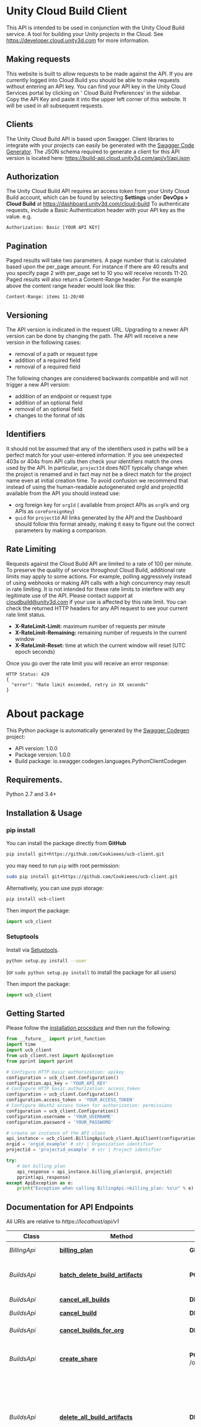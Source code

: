 # Unity Cloud Build Client

This API is intended to be used in conjunction with the Unity Cloud Build service. A tool for building your Unity
projects in the Cloud. See https://developer.cloud.unity3d.com for more information.

## Making requests 

This website is built to allow requests to be made against the API. If you are currently logged into Cloud Build you should be able to
make requests without entering an API key. You can find your API key in the Unity Cloud Services portal by clicking on '
Cloud Build Preferences' in the sidebar. Copy the API Key and paste it into the upper left corner of this website. It
will be used in all subsequent requests.

## Clients 

The Unity Cloud Build API is based upon Swagger. Client libraries to integrate with your projects can easily be 
generated with the [Swagger Code Generator](https://github.com/swagger-api/swagger-codegen). 
The JSON schema required to generate a client for this API version is located here:
https://build-api.cloud.unity3d.com/api/v1/api.json

## Authorization 

The Unity Cloud Build API requires an access token from your Unity Cloud Build account, which can be found by selecting 
**Settings** under **DevOps > Cloud Build** at https://dashboard.unity3d.com/cloud-build
To authenticate requests, include a Basic Authentication header with your API key as the value. e.g.  
```any
Authorization: Basic [YOUR API KEY] 
```

## Pagination

Paged results will take two parameters. A page number that is calculated based upon the per_page amount. For instance if
there are 40 results and you specify page 2 with per_page set to 10 you will receive records 11-20. Paged results will
also return a Content-Range header. For the example above the content range header would look like
this:
```any
Content-Range: items 11-20/40 
```

## Versioning

The API version is indicated in the request URL. Upgrading to a newer API version can be done by changing the path.
The API will receive a new version in the following cases:
* removal of a path or request type
* addition of a required field
* removal of a required field 

The following changes are
considered backwards compatible and will not trigger a new API version:
* addition of an endpoint or request type 
* addition of an optional field
* removal of an optional field
* changes to the format of ids

## Identifiers 

It should not be assumed that any of the identifiers used in paths will be a perfect match for your user-entered
information. If you
see unexpected 403s or 404s from API calls then check your identifiers match the ones used by the API. In
particular, `projectId` does NOT typically change when the project is renamed and in fact may not be a direct match for
the project name even at initial creation time. To avoid confusion we recommend that instead of using the human-readable
autogenerated orgId and projectId available from the API you should instead use:
* org foreign key for `orgId` (
available from project APIs as `orgFk` and org APIs as `coreForeignKey`)
* `guid` for `projectId`  All links generated
by the API and the Dashboard should follow this format already, making it easy to figure out the correct parameters by
making a comparison.

## Rate Limiting

Requests against the Cloud Build API are limited to a rate of 100 per minute. To preserve the quality of service
throughout Cloud Build, additional rate limits may apply to some actions. For example,
polling aggressively instead of using webhooks or making API calls with a high concurrency may result in rate limiting.
It is not intended for these rate limits to interfere with any legitimate use of the API. Please contact support
at [cloudbuild@unity3d.com](mailto:cloudbuild@unity3d.com) if your use is affected by this rate limit. 
You can check the returned HTTP headers for any API request to see your current rate limit status. 
* __X-RateLimit-Limit:__ maximum number of requests per minute 
* __X-RateLimit-Remaining:__ remaining number of requests in the current window 
* __X-RateLimit-Reset:__ time at which the current window will reset (UTC epoch seconds)

Once you go over the rate limit you will receive an error
response: 
```any
HTTP Status: 429 
{
  "error": "Rate limit exceeded, retry in XX seconds" 
}
```

# About package

This Python package is automatically generated by the [Swagger Codegen](https://github.com/swagger-api/swagger-codegen) 
project:

- API version: 1.0.0
- Package version: 1.0.0
- Build package: io.swagger.codegen.languages.PythonClientCodegen

## Requirements.

Python 2.7 and 3.4+

## Installation & Usage

### pip install

You can install the package directly from __GitHub__

```sh
pip install git+https://github.com/Cookieees/ucb-client.git
```
you may need to run `pip` with root permission: 
```sh
sudo pip install git+https://github.com/Cookieees/ucb-client.git
```
Alternatively, you can use pypi storage: 
```sh
pip install ucb-client
```

Then import the package:
```python
import ucb_client 
```
### Setuptools

Install via [Setuptools](http://pypi.python.org/pypi/setuptools).

```sh
python setup.py install --user
```
(or `sudo python setup.py install` to install the package for all users)

Then import the package:
```python
import ucb_client
```
## Getting Started

Please follow the [installation procedure](#installation--usage) and then run the following:

```python
from __future__ import print_function
import time
import ucb_client
from ucb_client.rest import ApiException
from pprint import pprint

# Configure HTTP basic authorization: apikey
configuration = ucb_client.Configuration()
configuration.api_key = 'YOUR_API_KEY'
# Configure HTTP basic authorization: access_token
configuration = ucb_client.Configuration()
configuration.access_token = 'YOUR_ACCESS_TOKEN'
# Configure OAuth2 access token for authorization: permissions
configuration = ucb_client.Configuration()
configuration.username = 'YOUR_USERNAME'
configuration.password = 'YOUR_PASSWORD'

# create an instance of the API class
api_instance = ucb_client.BillingApi(ucb_client.ApiClient(configuration))
orgid = 'orgid_example' # str | Organization identifier
projectid = 'projectid_example' # str | Project identifier

try:
    # Get billing plan
    api_response = api_instance.billing_plan(orgid, projectid)
    pprint(api_response)
except ApiException as e:
    print("Exception when calling BillingApi->billing_plan: %s\n" % e)

```
## Documentation for API Endpoints

All URIs are relative to *https://localhost/api/v1*

| Class             | Method                                                                                                     | HTTP request                                                                                         | Description                                                                                                    |
|-------------------|------------------------------------------------------------------------------------------------------------|------------------------------------------------------------------------------------------------------|----------------------------------------------------------------------------------------------------------------|
| *BillingApi*      | [**billing_plan**](docs/BillingApi.md#billing_plan)                                                        | **GET** /orgs/{orgid}/projects/{projectid}/billingplan_alpha                                         | Get billing plan                                                                                               |
| *BuildsApi*       | [**batch_delete_build_artifacts**](docs/BuildsApi.md#batch_delete_build_artifacts)                         | **POST** /orgs/{orgid}/projects/{projectid}/artifacts/delete                                         | Delete artifacts for a batch of builds                                                                         |
| *BuildsApi*       | [**cancel_all_builds**](docs/BuildsApi.md#cancel_all_builds)                                               | **DELETE** /orgs/{orgid}/projects/{projectid}/buildtargets/{buildtargetid}/builds                    | Cancel all builds                                                                                              |
| *BuildsApi*       | [**cancel_build**](docs/BuildsApi.md#cancel_build)                                                         | **DELETE** /orgs/{orgid}/projects/{projectid}/buildtargets/{buildtargetid}/builds/{number}           | Cancel build                                                                                                   |
| *BuildsApi*       | [**cancel_builds_for_org**](docs/BuildsApi.md#cancel_builds_for_org)                                       | **DELETE** /orgs/{orgid}/builds                                                                      | Cancel builds for org                                                                                          |
| *BuildsApi*       | [**create_share**](docs/BuildsApi.md#create_share)                                                         | **POST** /orgs/{orgid}/projects/{projectid}/buildtargets/{buildtargetid}/builds/{number}/share       | Create a new link to share a project                                                                           |
| *BuildsApi*       | [**delete_all_build_artifacts**](docs/BuildsApi.md#delete_all_build_artifacts)                             | **DELETE** /orgs/{orgid}/projects/{projectid}/buildtargets/{buildtargetid}/builds/artifacts          | Delete all artifacts associated with all non-favorited builds for a specified buildtargetid (_all is allowed). |
| *BuildsApi*       | [**delete_build_artifacts**](docs/BuildsApi.md#delete_build_artifacts)                                     | **DELETE** /orgs/{orgid}/projects/{projectid}/buildtargets/{buildtargetid}/builds/{number}/artifacts | Delete all artifacts associated with a specific build                                                          |
| *BuildsApi*       | [**get_audit_log**](docs/BuildsApi.md#get_audit_log)                                                       | **GET** /orgs/{orgid}/projects/{projectid}/buildtargets/{buildtargetid}/builds/{number}/auditlog     | Get audit log                                                                                                  |
| *BuildsApi*       | [**get_audit_log_for_build_target**](docs/BuildsApi.md#get_audit_log_for_build_target)                     | **GET** /orgs/{orgid}/projects/{projectid}/buildtargets/{buildtargetid}/auditlog                     | Get audit log                                                                                                  |
| *BuildsApi*       | [**get_build**](docs/BuildsApi.md#get_build)                                                               | **GET** /orgs/{orgid}/projects/{projectid}/buildtargets/{buildtargetid}/builds/{number}              | Build Status                                                                                                   |
| *BuildsApi*       | [**get_build_log**](docs/BuildsApi.md#get_build_log)                                                       | **GET** /orgs/{orgid}/projects/{projectid}/buildtargets/{buildtargetid}/builds/{number}/log          | Get build log                                                                                                  |
| *BuildsApi*       | [**get_build_steps**](docs/BuildsApi.md#get_build_steps)                                                   | **GET** /orgs/{orgid}/projects/{projectid}/buildtargets/{buildtargetid}/builds/{number}/steps        | Get the build steps for a given build                                                                          |
| *BuildsApi*       | [**get_builds**](docs/BuildsApi.md#get_builds)                                                             | **GET** /orgs/{orgid}/projects/{projectid}/buildtargets/{buildtargetid}/builds                       | List all builds                                                                                                |
| *BuildsApi*       | [**get_builds_for_org**](docs/BuildsApi.md#get_builds_for_org)                                             | **GET** /orgs/{orgid}/builds                                                                         | List all builds for org                                                                                        |
| *BuildsApi*       | [**get_share**](docs/BuildsApi.md#get_share)                                                               | **GET** /orgs/{orgid}/projects/{projectid}/buildtargets/{buildtargetid}/builds/{number}/share        | Get the share link                                                                                             |
| *BuildsApi*       | [**modify_share**](docs/BuildsApi.md#modify_share)                                                         | **PUT** /orgs/{orgid}/projects/{projectid}/buildtargets/{buildtargetid}/builds/{number}/share        | Modify existing share link                                                                                     |
| *BuildsApi*       | [**resign_build_artifact**](docs/BuildsApi.md#resign_build_artifact)                                       | **POST** /orgs/{orgid}/projects/{projectid}/buildtargets/{buildtargetid}/builds/{number}/resign      | Re-sign a build artifact                                                                                       |
| *BuildsApi*       | [**revoke_share**](docs/BuildsApi.md#revoke_share)                                                         | **DELETE** /orgs/{orgid}/projects/{projectid}/buildtargets/{buildtargetid}/builds/{number}/share     | Revoke a shared link                                                                                           |
| *BuildsApi*       | [**start_builds**](docs/BuildsApi.md#start_builds)                                                         | **POST** /orgs/{orgid}/projects/{projectid}/buildtargets/{buildtargetid}/builds                      | Create new build                                                                                               |
| *BuildsApi*       | [**update_build**](docs/BuildsApi.md#update_build)                                                         | **PUT** /orgs/{orgid}/projects/{projectid}/buildtargets/{buildtargetid}/builds/{number}              | Update build information                                                                                       |
| *BuildtargetsApi* | [**add_build_target**](docs/BuildtargetsApi.md#add_build_target)                                           | **POST** /orgs/{orgid}/projects/{projectid}/buildtargets                                             | Create build target for a project                                                                              |
| *BuildtargetsApi* | [**delete_build_target**](docs/BuildtargetsApi.md#delete_build_target)                                     | **DELETE** /orgs/{orgid}/projects/{projectid}/buildtargets/{buildtargetid}                           | Delete build target                                                                                            |
| *BuildtargetsApi* | [**get_build_target**](docs/BuildtargetsApi.md#get_build_target)                                           | **GET** /orgs/{orgid}/projects/{projectid}/buildtargets/{buildtargetid}                              | Get a build target                                                                                             |
| *BuildtargetsApi* | [**get_build_targets**](docs/BuildtargetsApi.md#get_build_targets)                                         | **GET** /orgs/{orgid}/projects/{projectid}/buildtargets                                              | List all build targets for a project                                                                           |
| *BuildtargetsApi* | [**get_build_targets_for_org**](docs/BuildtargetsApi.md#get_build_targets_for_org)                         | **GET** /orgs/{orgid}/buildtargets                                                                   | List all build targets for an org                                                                              |
| *BuildtargetsApi* | [**get_env_variables_for_build_target**](docs/BuildtargetsApi.md#get_env_variables_for_build_target)       | **GET** /orgs/{orgid}/projects/{projectid}/buildtargets/{buildtargetid}/envvars                      | Get environment variables                                                                                      |
| *BuildtargetsApi* | [**get_stats_for_build_target**](docs/BuildtargetsApi.md#get_stats_for_build_target)                       | **GET** /orgs/{orgid}/projects/{projectid}/buildtargets/{buildtargetid}/stats                        | Get build target statistics                                                                                    |
| *BuildtargetsApi* | [**set_env_variables_for_build_target**](docs/BuildtargetsApi.md#set_env_variables_for_build_target)       | **PUT** /orgs/{orgid}/projects/{projectid}/buildtargets/{buildtargetid}/envvars                      | Set environment variables                                                                                      |
| *BuildtargetsApi* | [**update_build_target**](docs/BuildtargetsApi.md#update_build_target)                                     | **PUT** /orgs/{orgid}/projects/{projectid}/buildtargets/{buildtargetid}                              | Update build target details                                                                                    |
| *ConfigApi*       | [**get_version**](docs/ConfigApi.md#get_version)                                                           | **GET** /versions/unity/{key}                                                                        | Get a unity version by value                                                                                   |
| *ConfigApi*       | [**list_scms_supporting_version_auto_detect**](docs/ConfigApi.md#list_scms_supporting_version_auto_detect) | **GET** /versions/auto_detect_supported_scms                                                         | List all SCM types supporting auto detecting the project Unity version                                         |
| *ConfigApi*       | [**list_unity_versions**](docs/ConfigApi.md#list_unity_versions)                                           | **GET** /versions/unity                                                                              | List all unity versions                                                                                        |
| *ConfigApi*       | [**list_xcode_versions**](docs/ConfigApi.md#list_xcode_versions)                                           | **GET** /versions/xcode                                                                              | List all xcode versions                                                                                        |
| *CredentialsApi*  | [**add_credentials_android**](docs/CredentialsApi.md#add_credentials_android)                              | **POST** /orgs/{orgid}/projects/{projectid}/credentials/signing/android                              | Upload Android Credentials                                                                                     |
| *CredentialsApi*  | [**add_credentials_android_for_org**](docs/CredentialsApi.md#add_credentials_android_for_org)              | **POST** /orgs/{orgid}/credentials/signing/android                                                   | Upload Android Credentials                                                                                     |
| *CredentialsApi*  | [**add_credentials_ios**](docs/CredentialsApi.md#add_credentials_ios)                                      | **POST** /orgs/{orgid}/projects/{projectid}/credentials/signing/ios                                  | Upload iOS Credentials                                                                                         |
| *CredentialsApi*  | [**add_credentials_ios_for_org**](docs/CredentialsApi.md#add_credentials_ios_for_org)                      | **POST** /orgs/{orgid}/credentials/signing/ios                                                       | Upload iOS Credentials for organization                                                                        |
| *CredentialsApi*  | [**add_credentials_osx**](docs/CredentialsApi.md#add_credentials_osx)                                      | **POST** /orgs/{orgid}/projects/{projectid}/credentials/signing/osx                                  | Upload OSX Credentials                                                                                         |
| *CredentialsApi*  | [**add_credentials_osx_for_org**](docs/CredentialsApi.md#add_credentials_osx_for_org)                      | **POST** /orgs/{orgid}/credentials/signing/osx                                                       | Upload OSX Credentials for organization                                                                        |
| *CredentialsApi*  | [**delete_android**](docs/CredentialsApi.md#delete_android)                                                | **DELETE** /orgs/{orgid}/projects/{projectid}/credentials/signing/android/{credentialid}             | Delete Android Credentials                                                                                     |
| *CredentialsApi*  | [**delete_android_for_org**](docs/CredentialsApi.md#delete_android_for_org)                                | **DELETE** /orgs/{orgid}/credentials/signing/android/{credentialid}                                  | Delete Android Credentials for organization                                                                    |
| *CredentialsApi*  | [**delete_ios**](docs/CredentialsApi.md#delete_ios)                                                        | **DELETE** /orgs/{orgid}/projects/{projectid}/credentials/signing/ios/{credentialid}                 | Delete iOS Credentials                                                                                         |
| *CredentialsApi*  | [**delete_ios_for_org**](docs/CredentialsApi.md#delete_ios_for_org)                                        | **DELETE** /orgs/{orgid}/credentials/signing/ios/{credentialid}                                      | Delete iOS Credentials for organization                                                                        |
| *CredentialsApi*  | [**delete_osx**](docs/CredentialsApi.md#delete_osx)                                                        | **DELETE** /orgs/{orgid}/projects/{projectid}/credentials/signing/osx/{credentialid}                 | Delete OSX Credentials                                                                                         |
| *CredentialsApi*  | [**delete_osx_for_org**](docs/CredentialsApi.md#delete_osx_for_org)                                        | **DELETE** /orgs/{orgid}/credentials/signing/osx/{credentialid}                                      | Delete OSX Credentials for organization                                                                        |
| *CredentialsApi*  | [**get_all_android**](docs/CredentialsApi.md#get_all_android)                                              | **GET** /orgs/{orgid}/projects/{projectid}/credentials/signing/android                               | Get All Android Credentials                                                                                    |
| *CredentialsApi*  | [**get_all_android_for_org**](docs/CredentialsApi.md#get_all_android_for_org)                              | **GET** /orgs/{orgid}/credentials/signing/android                                                    | Get All Android Credentials for an organization                                                                |
| *CredentialsApi*  | [**get_all_ios**](docs/CredentialsApi.md#get_all_ios)                                                      | **GET** /orgs/{orgid}/projects/{projectid}/credentials/signing/ios                                   | Get All iOS Credentials                                                                                        |
| *CredentialsApi*  | [**get_all_ios_for_org**](docs/CredentialsApi.md#get_all_ios_for_org)                                      | **GET** /orgs/{orgid}/credentials/signing/ios                                                        | Get All iOS Credentials for an oganization                                                                     |
| *CredentialsApi*  | [**get_all_osx**](docs/CredentialsApi.md#get_all_osx)                                                      | **GET** /orgs/{orgid}/projects/{projectid}/credentials/signing/osx                                   | Get All OSX Credentials                                                                                        |
| *CredentialsApi*  | [**get_all_osx_for_org**](docs/CredentialsApi.md#get_all_osx_for_org)                                      | **GET** /orgs/{orgid}/credentials/signing/osx                                                        | Get All OSX Credentials for an oganization                                                                     |
| *CredentialsApi*  | [**get_one_android**](docs/CredentialsApi.md#get_one_android)                                              | **GET** /orgs/{orgid}/projects/{projectid}/credentials/signing/android/{credentialid}                | Get Android Credential Details                                                                                 |
| *CredentialsApi*  | [**get_one_android_for_org**](docs/CredentialsApi.md#get_one_android_for_org)                              | **GET** /orgs/{orgid}/credentials/signing/android/{credentialid}                                     | Get Android Credential Details for organization                                                                |
| *CredentialsApi*  | [**get_one_ios**](docs/CredentialsApi.md#get_one_ios)                                                      | **GET** /orgs/{orgid}/projects/{projectid}/credentials/signing/ios/{credentialid}                    | Get iOS Credential Details                                                                                     |
| *CredentialsApi*  | [**get_one_ios_for_org**](docs/CredentialsApi.md#get_one_ios_for_org)                                      | **GET** /orgs/{orgid}/credentials/signing/ios/{credentialid}                                         | Get iOS Credential Details for organization                                                                    |
| *CredentialsApi*  | [**get_one_osx**](docs/CredentialsApi.md#get_one_osx)                                                      | **GET** /orgs/{orgid}/projects/{projectid}/credentials/signing/osx/{credentialid}                    | Get OSX Credential Details                                                                                     |
| *CredentialsApi*  | [**get_one_osx_for_org**](docs/CredentialsApi.md#get_one_osx_for_org)                                      | **GET** /orgs/{orgid}/credentials/signing/osx/{credentialid}                                         | Get OSX Credential Details for organization                                                                    |
| *CredentialsApi*  | [**update_android**](docs/CredentialsApi.md#update_android)                                                | **PUT** /orgs/{orgid}/projects/{projectid}/credentials/signing/android/{credentialid}                | Update Android Credentials                                                                                     |
| *CredentialsApi*  | [**update_android_for_org**](docs/CredentialsApi.md#update_android_for_org)                                | **PUT** /orgs/{orgid}/credentials/signing/android/{credentialid}                                     | Update Android Credentials for organization                                                                    |
| *CredentialsApi*  | [**update_ios**](docs/CredentialsApi.md#update_ios)                                                        | **PUT** /orgs/{orgid}/projects/{projectid}/credentials/signing/ios/{credentialid}                    | Update iOS Credentials                                                                                         |
| *CredentialsApi*  | [**update_ios_for_org**](docs/CredentialsApi.md#update_ios_for_org)                                        | **PUT** /orgs/{orgid}/credentials/signing/ios/{credentialid}                                         | Update iOS Credentials for organization                                                                        |
| *CredentialsApi*  | [**update_osx**](docs/CredentialsApi.md#update_osx)                                                        | **PUT** /orgs/{orgid}/projects/{projectid}/credentials/signing/osx/{credentialid}                    | Update OSX Credentials                                                                                         |
| *CredentialsApi*  | [**update_osx_for_org**](docs/CredentialsApi.md#update_osx_for_org)                                        | **PUT** /orgs/{orgid}/credentials/signing/osx/{credentialid}                                         | Update OSX Credentials for organization                                                                        |
| *OrgsApi*         | [**get_billing_plans**](docs/OrgsApi.md#get_billing_plans)                                                 | **GET** /orgs/{orgid}/billingplan                                                                    | Get billing plan                                                                                               |
| *OrgsApi*         | [**get_ssh_key_for_org**](docs/OrgsApi.md#get_ssh_key_for_org)                                             | **GET** /orgs/{orgid}/sshkey                                                                         | Get SSH Key                                                                                                    |
| *OrgsApi*         | [**regenerate_ssh_key**](docs/OrgsApi.md#regenerate_ssh_key)                                               | **POST** /orgs/{orgid}/sshkey                                                                        | Regenerate SSH Key                                                                                             |
| *ProjectsApi*     | [**add_project**](docs/ProjectsApi.md#add_project)                                                         | **POST** /orgs/{orgid}/projects                                                                      | Create project                                                                                                 |
| *ProjectsApi*     | [**archive_project**](docs/ProjectsApi.md#archive_project)                                                 | **DELETE** /orgs/{orgid}/projects/{projectid}                                                        | Archive project                                                                                                |
| *ProjectsApi*     | [**billing_plan**](docs/ProjectsApi.md#billing_plan)                                                       | **GET** /orgs/{orgid}/projects/{projectid}/billingplan_alpha                                         | Get billing plan                                                                                               |
| *ProjectsApi*     | [**get_audit_log_for_project**](docs/ProjectsApi.md#get_audit_log_for_project)                             | **GET** /orgs/{orgid}/projects/{projectid}/auditlog                                                  | Get audit log                                                                                                  |
| *ProjectsApi*     | [**get_billing_plans_for_project**](docs/ProjectsApi.md#get_billing_plans_for_project)                     | **GET** /orgs/{orgid}/projects/{projectid}/billingplan                                               | Get billing plan                                                                                               |
| *ProjectsApi*     | [**get_env_variables_for_project**](docs/ProjectsApi.md#get_env_variables_for_project)                     | **GET** /orgs/{orgid}/projects/{projectid}/envvars                                                   | Get environment variables                                                                                      |
| *ProjectsApi*     | [**get_project**](docs/ProjectsApi.md#get_project)                                                         | **GET** /orgs/{orgid}/projects/{projectid}                                                           | Get project details                                                                                            |
| *ProjectsApi*     | [**get_project_by_upid**](docs/ProjectsApi.md#get_project_by_upid)                                         | **GET** /projects/{projectupid}                                                                      | Get project details                                                                                            |
| *ProjectsApi*     | [**get_ssh_key_for_project**](docs/ProjectsApi.md#get_ssh_key_for_project)                                 | **GET** /orgs/{orgid}/projects/{projectid}/sshkey                                                    | Get SSH Key                                                                                                    |
| *ProjectsApi*     | [**get_stats_for_project**](docs/ProjectsApi.md#get_stats_for_project)                                     | **GET** /orgs/{orgid}/projects/{projectid}/stats                                                     | Get project statistics                                                                                         |
| *ProjectsApi*     | [**list_projects_for_org**](docs/ProjectsApi.md#list_projects_for_org)                                     | **GET** /orgs/{orgid}/projects                                                                       | List all projects (org)                                                                                        |
| *ProjectsApi*     | [**list_projects_for_user**](docs/ProjectsApi.md#list_projects_for_user)                                   | **GET** /projects                                                                                    | List all projects (user)                                                                                       |
| *ProjectsApi*     | [**set_env_variables_for_project**](docs/ProjectsApi.md#set_env_variables_for_project)                     | **PUT** /orgs/{orgid}/projects/{projectid}/envvars                                                   | Set environment variables                                                                                      |
| *ProjectsApi*     | [**update_project**](docs/ProjectsApi.md#update_project)                                                   | **PUT** /orgs/{orgid}/projects/{projectid}                                                           | Update project details                                                                                         |
| *PublicApi*       | [**get_change_logs**](docs/PublicApi.md#get_change_logs)                                                   | **GET** /changelogs                                                                                  | Get the Unity Cloud Build changelogs                                                                           |
| *SharesApi*       | [**get_share_metadata**](docs/SharesApi.md#get_share_metadata)                                             | **GET** /shares/{shareid}                                                                            | Get details on shared build including download link                                                            |
| *StatusApi*       | [**get_status**](docs/StatusApi.md#get_status)                                                             | **GET** /status                                                                                      | Get Cloud Build Status                                                                                         |
| *UserdevicesApi*  | [**create_device**](docs/UserdevicesApi.md#create_device)                                                  | **POST** /users/me/devices                                                                           | Create iOS device profile                                                                                      |
| *UserdevicesApi*  | [**list_devices_for_user**](docs/UserdevicesApi.md#list_devices_for_user)                                  | **GET** /users/me/devices                                                                            | List iOS device profiles                                                                                       |
| *UsersApi*        | [**get_user_api_key**](docs/UsersApi.md#get_user_api_key)                                                  | **GET** /users/me/apikey                                                                             | Get current user&#39;s API key                                                                                 |
| *UsersApi*        | [**get_user_self**](docs/UsersApi.md#get_user_self)                                                        | **GET** /users/me                                                                                    | Get current user                                                                                               |
| *UsersApi*        | [**regen_api_key**](docs/UsersApi.md#regen_api_key)                                                        | **POST** /users/me/apikey                                                                            | Regenerate API Key                                                                                             |
| *UsersApi*        | [**update_user_self**](docs/UsersApi.md#update_user_self)                                                  | **PUT** /users/me                                                                                    | Update current user                                                                                            |
| *WebhooksApi*     | [**add_hook_for_org**](docs/WebhooksApi.md#add_hook_for_org)                                               | **POST** /orgs/{orgid}/hooks                                                                         | Add hook for organization                                                                                      |
| *WebhooksApi*     | [**add_hook_for_project**](docs/WebhooksApi.md#add_hook_for_project)                                       | **POST** /orgs/{orgid}/projects/{projectid}/hooks                                                    | Add hook for project                                                                                           |
| *WebhooksApi*     | [**delete_hook_for_org**](docs/WebhooksApi.md#delete_hook_for_org)                                         | **DELETE** /orgs/{orgid}/hooks/{id}                                                                  | Delete organization hook                                                                                       |
| *WebhooksApi*     | [**delete_hook_for_project**](docs/WebhooksApi.md#delete_hook_for_project)                                 | **DELETE** /orgs/{orgid}/projects/{projectid}/hooks/{id}                                             | Delete project hook                                                                                            |
| *WebhooksApi*     | [**get_hook_for_org**](docs/WebhooksApi.md#get_hook_for_org)                                               | **GET** /orgs/{orgid}/hooks/{id}                                                                     | Get organization hook details                                                                                  |
| *WebhooksApi*     | [**get_hook_for_project**](docs/WebhooksApi.md#get_hook_for_project)                                       | **GET** /orgs/{orgid}/projects/{projectid}/hooks/{id}                                                | Get project hook details                                                                                       |
| *WebhooksApi*     | [**list_hooks_for_org**](docs/WebhooksApi.md#list_hooks_for_org)                                           | **GET** /orgs/{orgid}/hooks                                                                          | List hooks for organization                                                                                    |
| *WebhooksApi*     | [**list_hooks_for_project**](docs/WebhooksApi.md#list_hooks_for_project)                                   | **GET** /orgs/{orgid}/projects/{projectid}/hooks                                                     | List hooks for project                                                                                         |
| *WebhooksApi*     | [**ping_hook_for_org**](docs/WebhooksApi.md#ping_hook_for_org)                                             | **POST** /orgs/{orgid}/hooks/{id}/ping                                                               | Ping an org hook                                                                                               |
| *WebhooksApi*     | [**ping_hook_for_project**](docs/WebhooksApi.md#ping_hook_for_project)                                     | **POST** /orgs/{orgid}/projects/{projectid}/hooks/{id}/ping                                          | Ping a project hook                                                                                            |
| *WebhooksApi*     | [**update_hook_for_org**](docs/WebhooksApi.md#update_hook_for_org)                                         | **PUT** /orgs/{orgid}/hooks/{id}                                                                     | Update hook for organization                                                                                   |
| *WebhooksApi*     | [**update_hook_for_project**](docs/WebhooksApi.md#update_hook_for_project)                                 | **PUT** /orgs/{orgid}/projects/{projectid}/hooks/{id}                                                | Update hook for project                                                                                        |
## Documentation For Models

 - [InlineResponse200](docs/InlineResponse200.md)
 - [InlineResponse2001](docs/InlineResponse2001.md)
 - [InlineResponse20010](docs/InlineResponse20010.md)
 - [InlineResponse20011](docs/InlineResponse20011.md)
 - [InlineResponse20012](docs/InlineResponse20012.md)
 - [InlineResponse2002](docs/InlineResponse2002.md)
 - [InlineResponse2003](docs/InlineResponse2003.md)
 - [InlineResponse2004](docs/InlineResponse2004.md)
 - [InlineResponse2005](docs/InlineResponse2005.md)
 - [InlineResponse2006](docs/InlineResponse2006.md)
 - [InlineResponse2007](docs/InlineResponse2007.md)
 - [InlineResponse2008](docs/InlineResponse2008.md)
 - [InlineResponse2009](docs/InlineResponse2009.md)
 - [Options](docs/Options.md)
 - [Options1](docs/Options1.md)
 - [Options10](docs/Options10.md)
 - [Options2](docs/Options2.md)
 - [Options3](docs/Options3.md)
 - [Options4](docs/Options4.md)
 - [Options5](docs/Options5.md)
 - [Options6](docs/Options6.md)
 - [Options7](docs/Options7.md)
 - [Options8](docs/Options8.md)
 - [Options9](docs/Options9.md)
 - [OrgsorgidcredentialssigningandroidKeystore](docs/OrgsorgidcredentialssigningandroidKeystore.md)
 - [OrgsorgidcredentialssigningiosProvisioningProfile](docs/OrgsorgidcredentialssigningiosProvisioningProfile.md)
 - [OrgsorgidcredentialssigningosxCertificate](docs/OrgsorgidcredentialssigningosxCertificate.md)
 - [OrgsorgidprojectsprojectidartifactsdeleteBuilds](docs/OrgsorgidprojectsprojectidartifactsdeleteBuilds.md)
 - [OrgsorgidprojectsprojectidauditlogLines](docs/OrgsorgidprojectsprojectidauditlogLines.md)
 - [OrgsorgidprojectsprojectidbuildtargetsBuildReport](docs/OrgsorgidprojectsprojectidbuildtargetsBuildReport.md)
 - [OrgsorgidprojectsprojectidbuildtargetsBuilds](docs/OrgsorgidprojectsprojectidbuildtargetsBuilds.md)
 - [OrgsorgidprojectsprojectidbuildtargetsCredentials](docs/OrgsorgidprojectsprojectidbuildtargetsCredentials.md)
 - [OrgsorgidprojectsprojectidbuildtargetsCredentials1](docs/OrgsorgidprojectsprojectidbuildtargetsCredentials1.md)
 - [OrgsorgidprojectsprojectidbuildtargetsCredentials1Signing](docs/OrgsorgidprojectsprojectidbuildtargetsCredentials1Signing.md)
 - [OrgsorgidprojectsprojectidbuildtargetsCredentialsSigning](docs/OrgsorgidprojectsprojectidbuildtargetsCredentialsSigning.md)
 - [OrgsorgidprojectsprojectidbuildtargetsCredentialsSigningCredentialResourceRef](docs/OrgsorgidprojectsprojectidbuildtargetsCredentialsSigningCredentialResourceRef.md)
 - [OrgsorgidprojectsprojectidbuildtargetsCredentialsSigningCredentialResourceRefCertificate](docs/OrgsorgidprojectsprojectidbuildtargetsCredentialsSigningCredentialResourceRefCertificate.md)
 - [OrgsorgidprojectsprojectidbuildtargetsCredentialsSigningCredentialResourceRefKeystore](docs/OrgsorgidprojectsprojectidbuildtargetsCredentialsSigningCredentialResourceRefKeystore.md)
 - [OrgsorgidprojectsprojectidbuildtargetsCredentialsSigningCredentialResourceRefProvisioningProfile](docs/OrgsorgidprojectsprojectidbuildtargetsCredentialsSigningCredentialResourceRefProvisioningProfile.md)
 - [OrgsorgidprojectsprojectidbuildtargetsFailureDetails](docs/OrgsorgidprojectsprojectidbuildtargetsFailureDetails.md)
 - [OrgsorgidprojectsprojectidbuildtargetsLastBuilt](docs/OrgsorgidprojectsprojectidbuildtargetsLastBuilt.md)
 - [OrgsorgidprojectsprojectidbuildtargetsLinks](docs/OrgsorgidprojectsprojectidbuildtargetsLinks.md)
 - [OrgsorgidprojectsprojectidbuildtargetsProjectVersion](docs/OrgsorgidprojectsprojectidbuildtargetsProjectVersion.md)
 - [OrgsorgidprojectsprojectidbuildtargetsSettings](docs/OrgsorgidprojectsprojectidbuildtargetsSettings.md)
 - [OrgsorgidprojectsprojectidbuildtargetsSettingsAdvanced](docs/OrgsorgidprojectsprojectidbuildtargetsSettingsAdvanced.md)
 - [OrgsorgidprojectsprojectidbuildtargetsSettingsAdvancedAndroid](docs/OrgsorgidprojectsprojectidbuildtargetsSettingsAdvancedAndroid.md)
 - [OrgsorgidprojectsprojectidbuildtargetsSettingsAdvancedUnity](docs/OrgsorgidprojectsprojectidbuildtargetsSettingsAdvancedUnity.md)
 - [OrgsorgidprojectsprojectidbuildtargetsSettingsAdvancedUnityAddressables](docs/OrgsorgidprojectsprojectidbuildtargetsSettingsAdvancedUnityAddressables.md)
 - [OrgsorgidprojectsprojectidbuildtargetsSettingsAdvancedUnityAddressablesContentUpdateSettings](docs/OrgsorgidprojectsprojectidbuildtargetsSettingsAdvancedUnityAddressablesContentUpdateSettings.md)
 - [OrgsorgidprojectsprojectidbuildtargetsSettingsAdvancedUnityAssetBundles](docs/OrgsorgidprojectsprojectidbuildtargetsSettingsAdvancedUnityAssetBundles.md)
 - [OrgsorgidprojectsprojectidbuildtargetsSettingsAdvancedUnityEditorUserBuildSettings](docs/OrgsorgidprojectsprojectidbuildtargetsSettingsAdvancedUnityEditorUserBuildSettings.md)
 - [OrgsorgidprojectsprojectidbuildtargetsSettingsAdvancedUnityPlayerExporter](docs/OrgsorgidprojectsprojectidbuildtargetsSettingsAdvancedUnityPlayerExporter.md)
 - [OrgsorgidprojectsprojectidbuildtargetsSettingsAdvancedUnityPlayerSettings](docs/OrgsorgidprojectsprojectidbuildtargetsSettingsAdvancedUnityPlayerSettings.md)
 - [OrgsorgidprojectsprojectidbuildtargetsSettingsAdvancedUnityPlayerSettingsAndroid](docs/OrgsorgidprojectsprojectidbuildtargetsSettingsAdvancedUnityPlayerSettingsAndroid.md)
 - [OrgsorgidprojectsprojectidbuildtargetsSettingsAdvancedXcode](docs/OrgsorgidprojectsprojectidbuildtargetsSettingsAdvancedXcode.md)
 - [OrgsorgidprojectsprojectidbuildtargetsSettingsBuildSchedule](docs/OrgsorgidprojectsprojectidbuildtargetsSettingsBuildSchedule.md)
 - [OrgsorgidprojectsprojectidbuildtargetsSettingsPlatform](docs/OrgsorgidprojectsprojectidbuildtargetsSettingsPlatform.md)
 - [OrgsorgidprojectsprojectidbuildtargetsSettingsScm](docs/OrgsorgidprojectsprojectidbuildtargetsSettingsScm.md)
 - [OrgsorgidprojectsprojectidbuildtargetsTestResults](docs/OrgsorgidprojectsprojectidbuildtargetsTestResults.md)
 - [OrgsorgidprojectsprojectidbuildtargetsbuildtargetidbuildsnumberstepsMessages](docs/OrgsorgidprojectsprojectidbuildtargetsbuildtargetidbuildsnumberstepsMessages.md)
 - [ShareExpiry](docs/ShareExpiry.md)
 - [ShareExpiry1](docs/ShareExpiry1.md)
## Documentation For Authorization
## apikey

- **Type**: HTTP basic authentication
## filetoken

- **Type**: HTTP basic authentication
## permissions

- **Type**: OAuth
- **Flow**: implicit
- **Authorization URL**: https://build.cloud.unity3d.com/login/
- **Scopes**: 
 - **org:user**: must have at least user permissions in the organization
 - **org:manager**: must have at least manager permissions in the organization
 - **project:user**: must have at least user permissions in the project
 - **project:manager**: must have at least manager permissions in the project
 - **admin**: administrative privileges
 - **admin_readstats**: administrative read stats privileges
## Author



